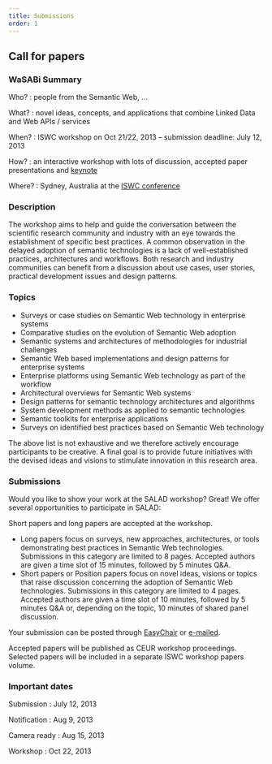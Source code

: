```yaml
---
title: Submissions
order: 1
---
```


## Call for papers

### WaSABi Summary

Who?
: people from the Semantic Web, ...

What?
: novel ideas, concepts, and applications that combine Linked Data and Web APIs / services

When?
: ISWC workshop on Oct 21/22, 2013 – submission deadline: July 12, 2013

How?
: an interactive workshop with lots of discussion, accepted paper presentations and [keynote](/keynote/)

Where?
: Sydney, Australia at the [ISWC conference](http://iswc2013.semanticweb.org/)

### Description
The workshop aims to help and guide the conversation between the scientific research community and industry with an eye towards the establishment of specific best practices. A common observation in the delayed adoption of semantic technologies is a lack of well-established practices, architectures and workflows. Both research and industry communities can benefit from a discussion about use cases, user stories, practical development issues and design patterns.

### Topics
- Surveys or case studies on Semantic Web technology in enterprise systems
- Comparative studies on the evolution of Semantic Web adoption
- Semantic systems and architectures of methodologies for industrial challenges
- Semantic Web based implementations and design patterns for enterprise systems
- Enterprise platforms using Semantic Web technology as part of the workflow
- Architectural overviews for Semantic Web systems
- Design patterns for semantic technology architectures and algorithms
- System development methods as applied to semantic technologies
- Semantic toolkits for enterprise applications
- Surveys on identified best practices based on Semantic Web technology


The above list is not exhaustive and we therefore actively encourage participants to be creative.
A final goal is to provide future initiatives with the devised ideas and visions to stimulate innovation in this research area.

### Submissions
Would you like to show your work at the SALAD workshop? Great!
We offer several opportunities to participate in SALAD:

Short papers and long papers are accepted at the workshop.
- Long papers focus on surveys, new approaches, architectures, or tools demonstrating best practices in Semantic Web technologies. Submissions in this category are limited to 8 pages. Accepted authors are given a time slot of 15 minutes, followed by 5 minutes Q&A.
- Short papers or Position papers focus on novel ideas, visions or topics that raise discussion concerning the adoption of Semantic Web technologies. Submissions in this category are limited to 4 pages. Accepted authors are given a time slot of 10 minutes, followed by 5 minutes Q&A or, depending on the topic, 10 minutes of shared panel discussion.


Your submission can be posted through [EasyChair](https://www.easychair.org/conferences/?conf=wasabi2013) or [e-mailed](mailto:iswcwasabi2013@gmail.com).

Accepted papers will be published as CEUR workshop proceedings. Selected papers will be included in a separate ISWC workshop papers volume.

### Important dates
Submission
: July 12, 2013

Notification
: Aug 9, 2013

Camera ready
: Aug 15, 2013

Workshop
: Oct 22, 2013
